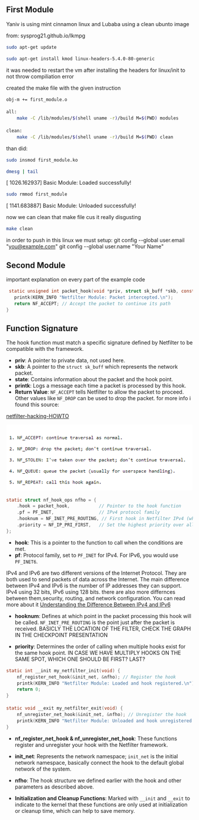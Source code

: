 ## First Module

 Yaniv is using mint cinnamon linux
and Lubaba using a clean ubunto image

from:
sysprog21.github.io/lkmpg

```bash
sudo apt-get update
```

```bash
sudo apt-get install kmod linux-headers-5.4.0-80-generic
```

it was needed to restart the vm after installing the headers for linux/init
to not throw compiliation error

created the make file with the given instruction

```bash
obj-m += first_module.o

all:
	make -C /lib/modules/$(shell uname -r)/build M=$(PWD) modules

clean:
	make -C /lib/modules/$(shell uname -r)/build M=$(PWD) clean
```

than did:

```bash
sudo insmod first_module.ko
```

```bash
dmesg | tail
```

[ 1026.162937] Basic Module: Loaded successfully!

```bash
sudo rmmod first_module
```

[ 1141.683887] Basic Module: Unloaded successfully!

now we can clean that make file cus it really disgusting

```bash
make clean
```

in order to push in this linux we must setup:
 git config --global user.email "you@example.com"
  git config --global user.name "Your Name"

## Second Module

  important explanation on every part of the example code

 ```c
  static unsigned int packet_hook(void *priv, struct sk_buff *skb, const struct nf_hook_state *state) {
    printk(KERN_INFO "Netfilter Module: Packet intercepted.\n");
    return NF_ACCEPT; // Accept the packet to continue its path
}
```

## Function Signature

The hook function must match a specific signature defined by Netfilter to be compatible with the framework.

- **priv**: A pointer to private data, not used here.
- **skb**: A pointer to the `struct sk_buff` which represents the network packet.
- **state**: Contains information about the packet and the hook point.
- **printk**: Logs a message each time a packet is processed by this hook.
- **Return Value**: `NF_ACCEPT` tells Netfilter to allow the packet to proceed. Other values like `NF_DROP` can be used to drop the packet.
for more info i found this source:

[netfilter-hacking-HOWTO](https://www.netfilter.org/documentation/HOWTO/netfilter-hacking-HOWTO.txt)


![alt text](image.png)

```c
static struct nf_hook_ops nfho = {
    .hook = packet_hook,           // Pointer to the hook function
    .pf = PF_INET,                 // IPv4 protocol family
    .hooknum = NF_INET_PRE_ROUTING, // First hook in Netfilter IPv4 (when packet arrives)
    .priority = NF_IP_PRI_FIRST,   // Set the highest priority over all other hook functions
};
```

- **hook**: This is a pointer to the function to call when the conditions are met.
- **pf**: Protocol family, set to `PF_INET` for IPv4. For IPv6, you would use `PF_INET6`.

IPv4 and IPv6 are two different versions of the Internet Protocol. They are both used to send packets of data across the Internet. The main difference between IPv4 and IPv6 is the number of IP addresses they can support. 
IPv4 using 32 bits, IPv6 using 128 bits.
there are also more differnces between them,security, routing, and network configuration.
You can read more about it [Understanding the Difference Between IPv4 and IPv6](https://www.siteground.com/kb/ipv4-vs-ipv6/#Understanding_IPv4_and_IPv6)

- **hooknum**: Defines at which point in the packet processing this hook will be called. `NF_INET_PRE_ROUTING` is the point just after the packet is received. BASICLY THE LOCATION OF THE FILTER, CHECK THE GRAPH IN THE CHECKPOINT PRESENTATION

- **priority**: Determines the order of calling when multiple hooks exist for the same hook point. IN CASE WE HAVE MULTIPLY HOOKS ON THE SAME SPOT, WHICH ONE SHOULD BE FIRST? LAST?


```c
static int __init my_netfilter_init(void) {
    nf_register_net_hook(&init_net, &nfho); // Register the hook
    printk(KERN_INFO "Netfilter Module: Loaded and hook registered.\n");
    return 0;
}

static void __exit my_netfilter_exit(void) {
    nf_unregister_net_hook(&init_net, &nfho); // Unregister the hook
    printk(KERN_INFO "Netfilter Module: Unloaded and hook unregistered.\n");
}
```

- **nf_register_net_hook & nf_unregister_net_hook**: These functions register and unregister your hook with the Netfilter framework.
- **init_net**: Represents the network namespace; `init_net` is the initial network namespace, basically connect the hook to the default global network of the system.
- **nfho**: The hook structure we defined earlier with the hook and other parameters as described above.

- **Initialization and Cleanup Functions**: Marked with `__init` and `__exit` to indicate to the kernel that these functions are only used at initialization or cleanup time, which can help to save memory.


